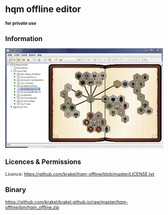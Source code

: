 # hqm offline editor
**for private use**

## Information
![base image](https://github.com/krakel/krakel.github.io/blob/master/hqm-offline/image/hqmOffline.jpg)

## Licences & Permissions
Licence: https://github.com/krakel/hqm-offline/blob/master/LICENSE.txt

## Binary
https://github.com/krakel/krakel.github.io/raw/master/hqm-offline/bin/hqm_offline.zip
